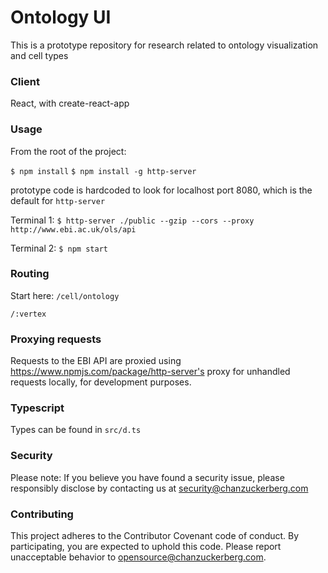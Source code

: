 # Ontology UI

This is a prototype repository for research related to ontology visualization and cell types

### Client

React, with create-react-app

### Usage

From the root of the project:

`$ npm install`
`$ npm install -g http-server`

prototype code is hardcoded to look for localhost port 8080, which is the default for `http-server`

Terminal 1:
`$ http-server ./public --gzip --cors --proxy http://www.ebi.ac.uk/ols/api`

Terminal 2:
`$ npm start`

### Routing

Start here: `/cell/ontology`

`/:vertex`

### Proxying requests

Requests to the EBI API are proxied using https://www.npmjs.com/package/http-server's proxy for unhandled requests locally, for development purposes.

### Typescript

Types can be found in `src/d.ts`

### Security

Please note: If you believe you have found a security issue, please responsibly disclose by contacting us at security@chanzuckerberg.com

### Contributing

This project adheres to the Contributor Covenant code of conduct. By participating, you are expected to uphold this code. Please report unacceptable behavior to opensource@chanzuckerberg.com.
